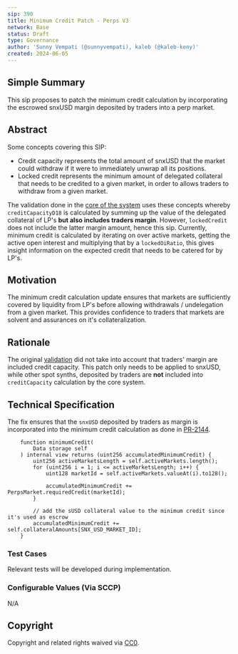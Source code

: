 ```yaml
---
sip: 390
title: Minimum Credit Patch - Perps V3
network: Base
status: Draft
type: Governance
author: 'Sunny Vempati (@sunnyvempati), kaleb (@kaleb-keny)'
created: 2024-06-05
---
```


<!--You can leave these HTML comments in your merged SIP and delete the visible duplicate text guides, they will not appear and may be helpful to refer to if you edit it again. This is the suggested template for new SIPs. Note that an SIP number will be assigned by an editor. When opening a pull request to submit your SIP, please use an abbreviated title in the filename, `sip-draft_title_abbrev.md`. The title should be 44 characters or less.-->

## Simple Summary

<!--"If you can't explain it simply, you don't understand it well enough." Simply describe the outcome the proposed changes intends to achieve. This should be non-technical and accessible to a casual community member.-->

This sip proposes to patch  the minimum credit calculation by incorporating the escrowed snxUSD margin deposited by traders into a perp market.

## Abstract

<!--A short (~200 word) description of the proposed change, the abstract should clearly describe the proposed change. This is what *will* be done if the SIP is implemented, not *why* it should be done or *how* it will be done. If the SIP proposes deploying a new contract, write, "we propose to deploy a new contract that will do x".-->

Some concepts covering this SIP:
- Credit capacity represents the total amount of snxUSD that the market could withdraw if it were to immediately unwrap all its positions.
- Locked credit represents the minimum amount of delegated collateral that needs to be credited to a given market, in order to allows traders to withdraw from a given market. 

The validation done in the [core of the system](https://github.com/Synthetixio/synthetix-v3/blob/cace699d1fb070042ca09a390c95548c31a5d025/protocol/synthetix/contracts/storage/Market.sol#L277) uses these concepts whereby `creditCapacityD18` is calculated by summing up the value of the delegated collateral of LP's **but also includes  traders margin**. However, `lockedCredit` does not include the latter margin amount, hence this sip.
Currently, minimum credit is calculated by iterating on over active markets, getting the active open interest and multiplying that by a `lockedOiRatio`, this gives insight information on the expected credit that needs to be catered for by LP's. 

## Motivation

<!--This is the problem statement. This is the *why* of the SIP. It should clearly explain *why* the current state of the protocol is inadequate.  It is critical that you explain *why* the change is needed, if the SIP proposes changing how something is calculated, you must address *why* the current calculation is inaccurate or wrong. This is not the place to describe how the SIP will address the issue!-->

The minimum credit calculation update ensures that markets are sufficiently covered by liquidity from LP's before allowing withdrawals / undelegation from a given market. This provides confidence to traders that markets are solvent and assurances on it's collateralization.

## Rationale

<!--This is where you explain the reasoning behind how you propose to solve the problem. Why did you propose to implement the change in this way, what were the considerations and trade-offs. The rationale fleshes out what motivated the design and why particular design decisions were made. It should describe alternate designs that were considered and related work. The rationale may also provide evidence of consensus within the community, and should discuss important objections or concerns raised during discussion.-->

The original [validation](https://github.com/Synthetixio/synthetix-v3/blob/cace699d1fb070042ca09a390c95548c31a5d025/protocol/synthetix/contracts/storage/Market.sol#L278) did not take into account that traders' margin are included credit capacity. This patch only needs to be applied to snxUSD, while other spot synths, deposited by traders are **not** included into `creditCapacity` calculation by the core system.


## Technical Specification

<!--The technical specification should outline the public API of the changes proposed. That is, changes to any of the interfaces Synthetix currently exposes or the creations of new ones.-->

The fix ensures that the `snxUSD` deposited by traders as margin is incorporated into the minimum credit calculation as done in [PR-2144](https://github.com/Synthetixio/synthetix-v3/pull/2144).  

```solidity
    function minimumCredit(
        Data storage self
    ) internal view returns (uint256 accumulatedMinimumCredit) {
        uint256 activeMarketsLength = self.activeMarkets.length();
        for (uint256 i = 1; i <= activeMarketsLength; i++) {
            uint128 marketId = self.activeMarkets.valueAt(i).to128();

            accumulatedMinimumCredit += PerpsMarket.requiredCredit(marketId);
        }

        // add the sUSD collateral value to the minimum credit since it's used as escrow
        accumulatedMinimumCredit += self.collateralAmounts[SNX_USD_MARKET_ID];
    }
```

### Test Cases

<!--Test cases for an implementation are mandatory for SIPs but can be included with the implementation..-->

Relevant tests will be developed during implementation.

### Configurable Values (Via SCCP)

<!--Please list all values configurable via SCCP under this implementation.-->

N/A

## Copyright

Copyright and related rights waived via [CC0](https://creativecommons.org/publicdomain/zero/1.0/).
